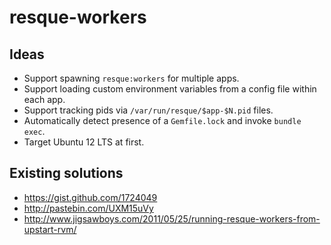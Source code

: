 # resque-workers

## Ideas

* Support spawning `resque:workers` for multiple apps.
* Support loading custom environment variables from a config file within each app.
* Support tracking pids via `/var/run/resque/$app-$N.pid` files.
* Automatically detect presence of a `Gemfile.lock` and invoke `bundle exec`.
* Target Ubuntu 12 LTS at first.

## Existing solutions

* https://gist.github.com/1724049
* http://pastebin.com/UXM15uVy
* http://www.jigsawboys.com/2011/05/25/running-resque-workers-from-upstart-rvm/